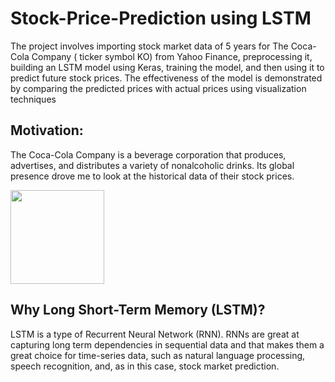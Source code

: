 # Stock-Price-Prediction using LSTM

The project involves importing stock market data of 5 years for The Coca-Cola Company ( ticker symbol KO) from Yahoo Finance, preprocessing it, building an LSTM model using Keras, training the model, and then using it to predict future stock prices. The effectiveness of the model is demonstrated by comparing the predicted prices with actual prices using visualization techniques

## Motivation: 
The Coca-Cola Company is a beverage corporation that produces, advertises, and distributes a variety of nonalcoholic drinks. Its global presence drove me to look at the historical data of their stock prices.

   <img src="https://github.com/rominat/Stock-Price-Prediction/assets/40639100/7e01b020-3c42-4f7a-b573-9793297b8a7d" width="150">
</div>

## Why Long Short-Term Memory (LSTM)?
LSTM is a type of Recurrent Neural Network (RNN). RNNs are great at capturing long term dependencies in sequential data and that makes them a great choice for time-series data, such as natural language processing, speech recognition, and, as in this case, stock market prediction.


